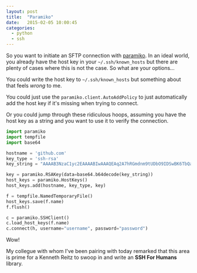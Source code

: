 ```yaml
---
layout: post
title:  "Paramiko"
date:   2015-02-05 10:00:45
categories:
  - python
  - ssh
---
```


So you want to initiate an SFTP connection with [paramiko][paramiko].  In an
ideal world, you already have the host key in your `~/.ssh/known_hosts` but
there are plenty of cases where this is not the case.  So what are your
options...

You could write the host key to `~/.ssh/known_hosts` but something about that
feels *wrong* to me.

You could just use the `paramiko.client.AutoAddPolicy` to just automatically
add the host key if it's missing when trying to connect.

Or you could jump through these ridiculous hoops, assuming you have the host
key as a string and you want to use it to verify the connection.

```python
import paramiko
import tempfile
import base64

hostname = 'github.com'
key_type = 'ssh-rsa'
key_string = "AAAAB3NzaC1yc2EAAAABIwAAAQEAq2A7hRGmdnm9tUDbO9IDSwBK6TbQa+PXYPCPy6rbTrTtw7PHkccKrpp0yVhp5HdEIcKr6pLlVDBfOLX9QUsyCOV0wzfjIJNlGEYsdlLJizHhbn2mUjvSAHQqZETYP81eFzLQNnPHt4EVVUh7VfDESU84KezmD5QlWpXLmvU31/yMf+Se8xhHTvKSCZIFImWwoG6mbUoWf9nzpIoaSjB+weqqUUmpaaasXVal72J+UX2B+2RPW3RcT0eOzQgqlJL3RKrTJvdsjE3JEAvGq3lGHSZXy28G3skua2SmVi/w4yCE6gbODqnTWlg7+wC604ydGXA8VJiS5ap43JXiUFFAaQ"

key = paramiko.RSAKey(data=base64.b64decode(key_string))
host_keys = paramiko.HostKeys()
host_keys.add(hostname, key_type, key)

f = tempfile.NamedTemporaryFile()
host_keys.save(f.name)
f.flush()

c = paramiko.SSHClient()
c.load_host_keys(f.name)
c.connect(h, username="username", password="password")
```

Wow!

My collegue with whom I've been pairing with today remarked that this area is
prime for a Kenneth Reitz to swoop in and write an **SSH For Humans** library.

[paramiko]: http://paramiko-docs.readthedocs.org/en/latest/index.html
